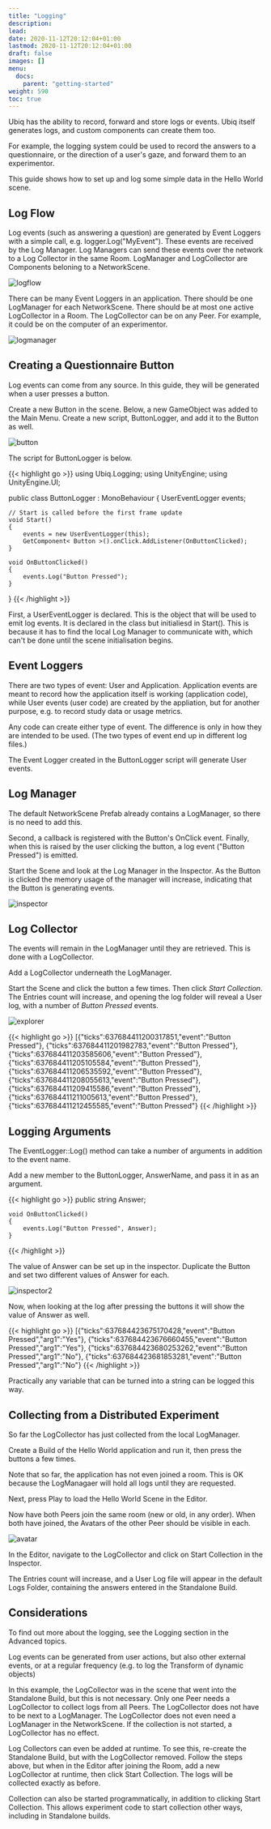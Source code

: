 ```yaml
---
title: "Logging"
description: 
lead: 
date: 2020-11-12T20:12:04+01:00
lastmod: 2020-11-12T20:12:04+01:00
draft: false
images: []
menu:
  docs:
    parent: "getting-started"
weight: 590
toc: true
---
```


Ubiq has the ability to record, forward and store logs or events. Ubiq itself generates logs, and custom components can create them too.

For example, the logging system could be used to record the answers to a questionnaire, or the direction of a user's gaze, and forward them to an experimentor.

This guide shows how to set up and log some simple data in the Hello World scene.

## Log Flow

Log events (such as answering a question) are generated by Event Loggers with a simple call, e.g. logger.Log("MyEvent"). These events are received by the Log Manager. Log Managers can send these events over the network to a Log Collector in the same Room. LogManager and LogCollector are Components beloning to a NetworkScene.

![logflow](logflow.png)

There can be many Event Loggers in an application. There should be one LogManager for each NetworkScene. There should be at most one active LogCollector in a Room. The LogCollector can be on any Peer. For example, it could be on the computer of an experimentor.

![logmanager](logmanager.png)

## Creating a Questionnaire Button

Log events can come from any source. In this guide, they will be generated when a user presses a button.

Create a new Button in the scene. Below, a new GameObject was added to the Main Menu. Create a new script, ButtonLogger, and add it to the Button as well.

![button](button.png)

The script for ButtonLogger is below.

{{< highlight go >}} 
using Ubiq.Logging;
using UnityEngine;
using UnityEngine.UI;

public class ButtonLogger : MonoBehaviour
{
    UserEventLogger events;

    // Start is called before the first frame update
    void Start()
    {
        events = new UserEventLogger(this);
        GetComponent< Button >().onClick.AddListener(OnButtonClicked);
    }

    void OnButtonClicked()
    {
        events.Log("Button Pressed");
    }
}
{{< /highlight >}}

First, a UserEventLogger is declared. This is the object that will be used to emit log events. It is declared in the class but initialiesd in Start(). This is because it has to find the local Log Manager to communicate with, which can't be done until the scene initialisation begins.

## Event Loggers

There are two types of event: User and Application. Application events are meant to record how the application itself is working (application code), while User events (user code) are created by the appliation, but for another purpose, e.g. to record study data or usage metrics.

Any code can create either type of event. The difference is only in how they are intended to be used. (The two types of event end up in different log files.)

The Event Logger created in the ButtonLogger script will generate User events.

## Log Manager

The default NetworkScene Prefab already contains a LogManager, so there is no need to add this.

Second, a callback is registered with the Button's OnClick event. Finally, when this is raised by the user clicking the button, a log event ("Button Pressed") is emitted.

Start the Scene and look at the Log Manager in the Inspector. As the Button is clicked the memory usage of the manager will increase, indicating that the Button is generating events.

![inspector](inspector.png)

## Log Collector

The events will remain in the LogManager until they are retrieved. This is done with a LogCollector.

Add a LogCollector underneath the LogManager.

Start the Scene and click the button a few times. Then click *Start Collection*. The Entries count will increase, and opening the log folder will reveal a User log, with a number of *Button Pressed* events.

![explorer](explorer.png)

{{< highlight go >}} 
[{"ticks":637684411200317851,"event":"Button Pressed"},
{"ticks":637684411201982783,"event":"Button Pressed"},
{"ticks":637684411203585606,"event":"Button Pressed"},
{"ticks":637684411205105584,"event":"Button Pressed"},
{"ticks":637684411206535592,"event":"Button Pressed"},
{"ticks":637684411208055613,"event":"Button Pressed"},
{"ticks":637684411209415586,"event":"Button Pressed"},
{"ticks":637684411211005613,"event":"Button Pressed"},
{"ticks":637684411212455585,"event":"Button Pressed"} 
{{< /highlight >}}

## Logging Arguments

The EventLogger::Log() method can take a number of arguments in addition to the event name.

Add a new member to the ButtonLogger, AnswerName, and pass it in as an argument.

{{< highlight go >}} 
public string Answer;

    void OnButtonClicked()
    {
        events.Log("Button Pressed", Answer);
    }
{{< /highlight >}}

The value of Answer can be set up in the inspector. Duplicate the Button and set two different values of Answer for each.

![inspector2](inspector2.png)

Now, when looking at the log after pressing the buttons it will show the value of Answer as well.

{{< highlight go >}} 
[{"ticks":637684423675170428,"event":"Button Pressed","arg1":"Yes"},
{"ticks":637684423676660455,"event":"Button Pressed","arg1":"Yes"},
{"ticks":637684423680253262,"event":"Button Pressed","arg1":"No"},
{"ticks":637684423681853281,"event":"Button Pressed","arg1":"No"}
{{< /highlight >}}

Practically any variable that can be turned into a string can be logged this way.

## Collecting from a Distributed Experiment

So far the LogCollector has just collected from the local LogManager.

Create a Build of the Hello World application and run it, then press the buttons a few times.

Note that so far, the application has not even joined a room. This is OK because the LogManagaer will hold all logs until they are requested.

Next, press Play to load the Hello World Scene in the Editor.

Now have both Peers join the same room (new or old, in any order). When both have joined, the Avatars of the other Peer should be visible in each.

![avatar](avatar.png)

In the Editor, navigate to the LogCollector and click on Start Collection in the Inspector.

The Entries count will increase, and a User Log file will appear in the default Logs Folder, containing the answers entered in the Standalone Build.

## Considerations

To find out more about the logging, see the Logging section in the Advanced topics.

Log events can be generated from user actions, but also other external events, or at a regular frequency (e.g. to log the Transform of dynamic objects)

In this example, the LogCollector was in the scene that went into the Standalone Build, but this is not necessary. Only one Peer needs a LogCollector to collect logs from all Peers. The LogCollector does not have to be next to a LogManager. The LogCollector does not even need a LogManager in the NetworkScene. If the collection is not started, a LogCollector has no effect.

Log Collectors can even be added at runtime. To see this, re-create the Standalone Build, but with the LogCollector removed. Follow the steps above, but when in the Editor after joining the Room, add a new LogCollector at runtime, then click Start Collection. The logs will be collected exactly as before.

Collection can also be started programmatically, in addition to clicking Start Collection. This allows experiment code to start collection other ways, including in Standalone builds.
